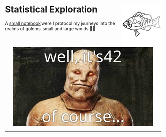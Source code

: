 <!-- README.md is generated from README.Rmd (knitr::knit("README.Rmd",output = "README.md")). Please edit that file -->



# Statistical Exploration <img src='img/logo.svg' align='right' height='139' />

A [small notebook](https://k-hench.github.io/statistical_explorations/) were I protocol my journeys into the realms of golems, small and large worlds 🧙‍♂️.

<center>
 <img src="img/golem.svg" alt="golem saying: well it's 42 of course...", style="width:90%; max-width:500px">
</center>

---

